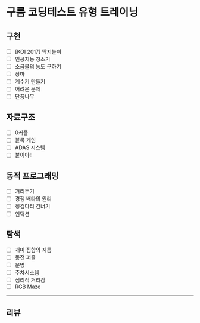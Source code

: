 # 구름 코딩테스트 유형 트레이닝

## 구현
- [ ] [KOI 2017] 딱지놀이
- [ ] 인공지능 청소기
- [ ] 소금물의 농도 구하기
- [ ] 장마
- [ ] 계수기 만들기
- [ ] 어려운 문제
- [ ] 단풍나무

## 자료구조
- [ ] 0커플
- [ ] 블록 게임
- [ ] ADAS 시스템
- [ ] 불이야!!

## 동적 프로그래밍
- [ ] 거리두기
- [ ] 경쟁 배타의 원리
- [ ] 징검다리 건너기
- [ ] 인덕션

## 탐색
- [ ] 개미 집합의 지름
- [ ] 동전 퍼즐
- [ ] 문명
- [ ] 주차시스템
- [ ] 심리적 거리감
- [ ] RGB Maze
---
## 리뷰